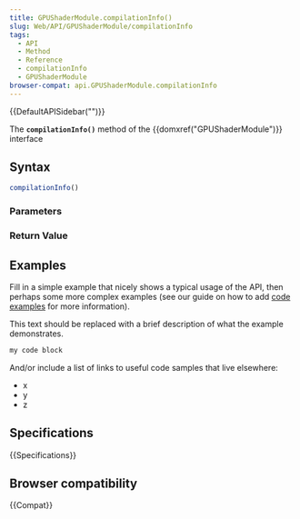 ```yaml
---
title: GPUShaderModule.compilationInfo()
slug: Web/API/GPUShaderModule/compilationInfo
tags:
  - API
  - Method
  - Reference
  - compilationInfo
  - GPUShaderModule
browser-compat: api.GPUShaderModule.compilationInfo
---
```

{{DefaultAPISidebar("")}}

The **`compilationInfo()`** method of the {{domxref("GPUShaderModule")}} interface 

## Syntax

```js
compilationInfo()
```

### Parameters



### Return Value



## Examples

Fill in a simple example that nicely shows a typical usage of the API, then perhaps some more complex examples (see our guide on how to add [code examples](/en-US/docs/MDN/Contribute/Structures/Code_examples) for more information).

This text should be replaced with a brief description of what the example demonstrates.

```js
my code block
```

And/or include a list of links to useful code samples that live elsewhere:

*   x
*   y
*   z

## Specifications

{{Specifications}}

## Browser compatibility

{{Compat}}

